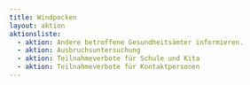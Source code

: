 ```yaml
---
title: Windpocken
layout: aktion
aktionsliste:
  - aktion: Andere betroffene Gesundheitsämter informieren.
  - aktion: Ausbruchsuntersuchung
  - aktion: Teilnahmeverbote für Schule und Kita
  - aktion: Teilnahmeverbote für Kontaktpersonen
---
```

